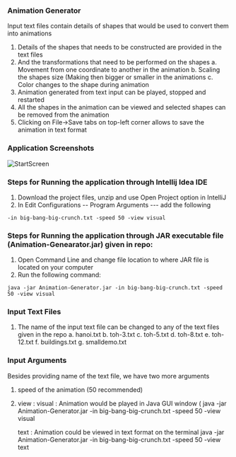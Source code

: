 ### Animation Generator
Input text files contain details of shapes that would be used to convert them into animations
1.  Details of the shapes that needs to be constructed are provided in the text files
2. And the transformations that need to be performed on the shapes 
	a. Movement from one coordinate to another in the animation
	b. Scaling the shapes size (Making then bigger or smaller in the animations
	c. Color changes to the shape during animation	
3. Animation generated from text input can be played, stopped and restarted 
4. All the shapes in the animation can be viewed and selected shapes can be removed from the animation
5. Clicking on File->Save tabs on top-left corner allows to save the animation in text format

### Application Screenshots
![StartScreen](Animation-Generator/Capture_1.png?raw=true "Start Screen")



### Steps for Running the application through Intellij Idea IDE

1. Download the project files, unzip and use Open Project option in IntelliJ
2. In Edit Configurations -- Program Arguments --- add the following

```
-in big-bang-big-crunch.txt -speed 50 -view visual
```

### Steps for Running the application through JAR executable file (Animation-Genearator.jar) given in repo:

1. Open Command Line and change file location to where JAR file is located on your computer
2. Run the following command:

```
java -jar Animation-Generator.jar -in big-bang-big-crunch.txt -speed 50 -view visual
```

### Input Text Files
1. The name of the input text file can be changed to any of the text files given in the repo
	a. hanoi.txt
	b. toh-3.txt
	c. toh-5.txt
	d. toh-8.txt
	e. toh-12.txt
	f. buildings.txt
	g. smalldemo.txt
	
### Input Arguments
Besides providing name of the text file,  we have two more arguments
1. speed of the animation (50 recommended)
2. view : 
	visual : Animation would be played in Java GUI window (
	java -jar Animation-Generator.jar -in big-bang-big-crunch.txt -speed 50 -view visual
		
	text   : Animation could be viewed in text format on the terminal 
	java -jar Animation-Generator.jar -in big-bang-big-crunch.txt -speed 50 -view text
	
		  

          